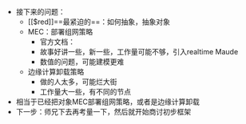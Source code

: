 - 接下来的问题：
	- [[$red]]==最紧迫的==：如何抽象，抽象对象
	- MEC：部署组网策略
		- 官方文档：
		- 故事好讲一些，新一些，工作量可能不够，引入realtime Maude
		- 数值的问题，可能建模更难
	- 边缘计算卸载策略
		- 做的人太多，可能烂大街
		- 工作量大一些，有不同的节点
- 相当于已经把对象MEC部署组网策略，或者是边缘计算卸载
- 下一步：师兄下去再考量一下，然后就开始商讨初步框架